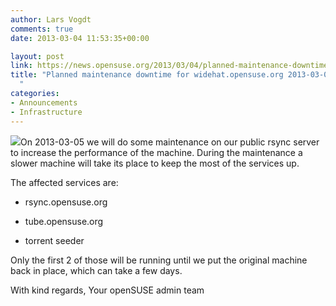 ```yaml
---
author: Lars Vogdt
comments: true
date: 2013-03-04 11:53:35+00:00

layout: post
link: https://news.opensuse.org/2013/03/04/planned-maintenance-downtime-for-widehat-opensuse-org-2013-03-05/
title: "Planned maintenance downtime for widehat.opensuse.org 2013-03-05\
  "
categories:
- Announcements
- Infrastructure
---
```

![](https://en.opensuse.org/images/4/43/Failgeeko.png)On 2013-03-05 we will do some maintenance on our public rsync server to increase the performance of the machine. During the maintenance a slower machine will take its place to keep the most of the services up.

The affected services are:



	
  * rsync.opensuse.org

	
  * tube.opensuse.org

	
  * torrent seeder


Only the first 2 of those will be running until we put the original machine back in place, which can take a few days.

With kind regards,
Your openSUSE admin team		
